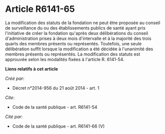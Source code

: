 # Article R6141-65

La modification des statuts de la fondation ne peut être proposée au conseil de surveillance du ou des établissements publics
de santé ayant pris l'initiative de créer la fondation qu'après deux délibérations du conseil d'administration prises à deux
mois d'intervalle et à la majorité des trois quarts des membres présents ou représentés. Toutefois, une seule délibération
suffit lorsque la modification a été décidée à l'unanimité des membres présents ou représentés. La modification des statuts
est approuvée selon les modalités fixées à l'article R. 6141-54.

**Liens relatifs à cet article**

_Créé par_:

  - Décret n°2014-956 du 21 août 2014 - art. 1

_Cite_:

  - Code de la santé publique - art. R6141-54

_Cité par_:

  - Code de la santé publique - art. R6141-66 (V)
